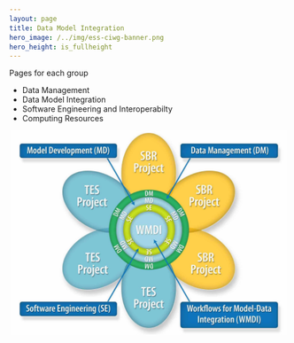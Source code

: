 ```yaml
---
layout: page
title: Data Model Integration
hero_image: /../img/ess-ciwg-banner.png
hero_height: is_fullheight
---
```


Pages for each group
 * Data Management
 * Data Model Integration
 * Software Engineering and Interoperabilty
 * Computing Resources

 <p align="center">
  <img width="500" src="/../img/ESSWG_logo-1.jpeg">
</p>
